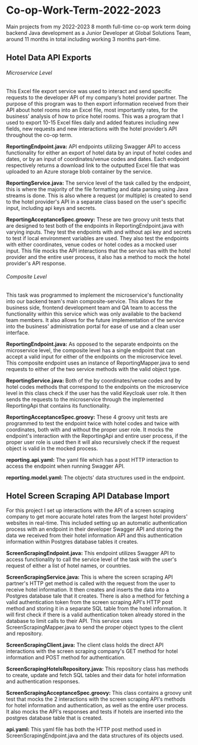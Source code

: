 # Co-op-Work-Term-2022-2023
Main projects from my 2022-2023 8 month full-time co-op work term doing backend Java development as a Junior Developer at Global Solutions Team, 
around 11 months in total including working 3 months part-time.

## Hotel Data API Exports
###### Microservice Level
This Excel file export service was used to interact and send specific requests to the developer API of my company’s hotel provider partner.
The purpose of this program was to then export information received from their API about hotel rooms into an Excel file,
most importantly rates, for the business’ analysis of how to price hotel rooms. This was a program that I used to export 10-15 Excel files
daily and added features including new fields, new requests and new interactions with the hotel provider’s API throughout the co-op term.

**ReportingEndpoint.java:**
API endpoints utilizing Swagger API to access functionality for either an export of hotel data by an input of hotel codes and dates, or by an 
input of coordinates/venue codes and dates. Each endpoint respectively returns a download link to the outputted Excel file that was uploaded
to an Azure storage blob container by the service.

**ReportingService.java:**
The service level of the task called by the endpoint, this is where the majority of the file formatting and data parsing using Java streams is done.
This is also where a request (or multiple) is created to send to the hotel provider's API in a separate class based on the user's specific input, 
including api keys and secrets.

**ReportingAcceptanceSpec.groovy:**
These are two groovy unit tests that are designed to test both of the endpoints in ReportingEndpoint.java with varying inputs. They test the endpoints
with and without api key and secrets to test if local environment variables are used. They also test the endpoints with either coordinates, venue
codes or hotel codes as a mocked user input. This file mocks the API interactions that the service has with the hotel provider and the entire user 
process, it also has a method to mock the hotel provider's API response.


###### Composite Level
This task was programmed to implement the microservice's functionality into our backend team's main composite-service. This allows for the business side,
frontend development team and QA team to access the functionality within this service which was only available to the backend team members.
It also allows for the future implementation of the service into the business' administration portal for ease of use and a clean user interface.

**ReportingEndpoint.java:**
As opposed to the separate endpoints on the microservice level, the composite level has a single endpoint that can accept a valid input for either
of the endpoints on the microservice level. This composite endpoint uses an instance of ReportingMapper.java to send requests to either of the two
service methods with the valid object type.

**ReportingService.java:**
Both of the by coordinates/venue codes and by hotel codes methods that correspond to the endpoints on the microservice level in this class check if
the user has the valid Keycloak user role. It then sends the requests to the microservice through the implemented ReportingApi that contains its functionality.

**ReportingAcceptanceSpec.groovy:**
These 4 groovy unit tests are programmed to test the endpoint twice with hotel codes and twice with coordinates, both with and without the proper
user role. It mocks the endpoint's interaction with the ReportingApi and entire user process, if the proper user role is used then it will also 
recursively check if the request object is valid in the mocked process.

**reporting.api.yaml:**
The yaml file which has a post HTTP interaction to access the endpoint when running Swagger API.

**reporting.model.yaml:**
The objects' data structures used in the endpoint.

## Hotel Screen Scraping API Database Import
For this project I set up interactions with the API of a screen scraping company to get more accurate hotel rates from the largest hotel providers'
websites in real-time. This included setting up an automatic authentication process with an endpoint in their developer Swagger API and storing the
data we received from their hotel information API and this authentication information within Postgres database tables it creates.

**ScreenScrapingEndpoint.java:**
This endpoint utilizes Swagger API to access functionality to call the service level of the task with the user's request of either a list of hotel names, or countries.

**ScreenScrapingService.java:**
This is where the screen scraping API partner's HTTP get method is called with the request from the user to receive hotel information. It then creates and inserts the data
into a Postgres database tale that it creates. There is also a method for fetching a valid authentication token from the screen scraping API's HTTP post method and storing
it in a separate SQL table from the hotel information. It will first check if there is a valid authentication token already stored in the database to limit calls to their 
API. This service uses ScreenScrapingMapper.java to send the proper object types to the client and repository.

**ScreenScrapingClient.java:**
The client class holds the direct API interactions with the screen scraping company's GET method for hotel information and POST method for authentication.

**ScreenScrapingHotelsRepository.java:**
This repository class has methods to create, update and fetch SQL tables and their data for hotel information and authentication responses.

**ScreenScrapingAcceptanceSpec.groovy:**
This class contains a groovy unit test that mocks the 2 interactions with the screen scraping API's methods for hotel information and authentication,
as well as the entire user process. It also mocks the API's responses and tests if hotels are inserted into the postgres database table that is created. 

**api.yaml:**
This yaml file has both the HTTP post method used in ScreenScrapingEndpoint.java and the data structures of its objects used.
